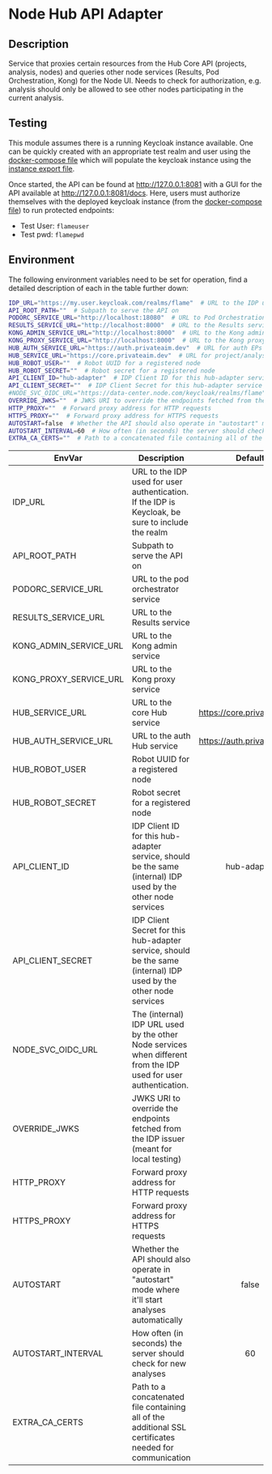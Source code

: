 # Node Hub API Adapter

## Description

Service that proxies certain resources from the Hub Core API (projects, analysis, nodes) and queries other node
services (Results, Pod Orchestration, Kong) for the Node UI. Needs to check for authorization, e.g. analysis should only
be allowed to see other nodes participating in the current analysis.

## Testing

This module assumes there is a running Keycloak instance available. One can be quickly created with an appropriate test
realm and user using the [docker-compose file](./docker/docker-compose.yml) which will populate the keycloak instance
using the [instance export file](docker/test-realm.json).

Once started, the API can be found at http://127.0.0.1:8081 with a GUI for the API available
at http://127.0.0.1:8081/docs. Here,
users must authorize themselves with the deployed keycloak instance
(from the [docker-compose file](./docker/docker-compose.yml)) to run protected endpoints:

* Test User: `flameuser`
* Test pwd: `flamepwd`

## Environment

The following environment variables need to be set for operation, find a detailed description of each in the table
further down:

```bash
IDP_URL="https://my.user.keycloak.com/realms/flame"  # URL to the IDP used for user authentication. If the IDP is Keycloak, be sure to include the realm
API_ROOT_PATH=""  # Subpath to serve the API on    
PODORC_SERVICE_URL="http://localhost:18080"  # URL to Pod Orchestration service
RESULTS_SERVICE_URL="http://localhost:8000"  # URL to the Results service
KONG_ADMIN_SERVICE_URL="http://localhost:8000"  # URL to the Kong admin service
KONG_PROXY_SERVICE_URL="http://localhost:8000"  # URL to the Kong proxy service
HUB_AUTH_SERVICE_URL="https://auth.privateaim.dev"  # URL for auth EPs for the Hub
HUB_SERVICE_URL="https://core.privateaim.dev"  # URL for project/analysis EPs for the Hub
HUB_ROBOT_USER=""  # Robot UUID for a registered node
HUB_ROBOT_SECRET=""  # Robot secret for a registered node
API_CLIENT_ID="hub-adapter"  # IDP Client ID for this hub-adapter service, this must be the client ID specified 
API_CLIENT_SECRET=""  # IDP Client Secret for this hub-adapter service
#NODE_SVC_OIDC_URL="https://data-center.node.com/keycloak/realms/flame"  # The internal IDP used by other Node microsvcs
OVERRIDE_JWKS=""  # JWKS URI to override the endpoints fetched from the IDP issuer (meant for local testing)
HTTP_PROXY=""  # Forward proxy address for HTTP requests
HTTPS_PROXY=""  # Forward proxy address for HTTPS requests
AUTOSTART=false  # Whether the API should also operate in "autostart" mode where it'll start analyses automatically
AUTOSTART_INTERVAL=60  # How often (in seconds) the server should check for new analyses
EXTRA_CA_CERTS=""  # Path to a concatenated file containing all of the additional SSL certificates needed for communication
```

| EnvVar                 | Description                                                                                                       |           Default           | Required |
|------------------------|-------------------------------------------------------------------------------------------------------------------|:---------------------------:|:--------:|
| IDP_URL                | URL to the IDP used for user authentication. If the IDP is Keycloak, be sure to include the realm                 |                             |    x     |
| API_ROOT_PATH          | Subpath to serve the API on                                                                                       |                             |          |
| PODORC_SERVICE_URL     | URL to the pod orchestrator service                                                                               |                             |    x     |
| RESULTS_SERVICE_URL    | URL to the Results service                                                                                        |                             |    x     |
| KONG_ADMIN_SERVICE_URL | URL to the Kong admin service                                                                                     |                             |    x     |
| KONG_PROXY_SERVICE_URL | URL to the Kong proxy service                                                                                     |                             |    x     |
| HUB_SERVICE_URL        | URL to the core Hub service                                                                                       | https://core.privateaim.dev |    x     |
| HUB_AUTH_SERVICE_URL   | URL to the auth Hub service                                                                                       | https://auth.privateaim.dev |    x     |
| HUB_ROBOT_USER         | Robot UUID for a registered node                                                                                  |                             |    x     |
| HUB_ROBOT_SECRET       | Robot secret for a registered node                                                                                |                             |    x     |
| API_CLIENT_ID          | IDP Client ID for this hub-adapter service, should be the same (internal) IDP used by the other node services     |         hub-adapter         |    x     |
| API_CLIENT_SECRET      | IDP Client Secret for this hub-adapter service, should be the same (internal) IDP used by the other node services |                             |    x     |
| NODE_SVC_OIDC_URL      | The (internal) IDP URL used by the other Node services when different from the IDP used for user authentication.  |                             |          |
| OVERRIDE_JWKS          | JWKS URI to override the endpoints fetched from the IDP issuer (meant for local testing)                          |                             |          |
| HTTP_PROXY             | Forward proxy address for HTTP requests                                                                           |                             |          |
| HTTPS_PROXY            | Forward proxy address for HTTPS requests                                                                          |                             |          |
| AUTOSTART              | Whether the API should also operate in "autostart" mode where it'll start analyses automatically                  |            false            |          |
| AUTOSTART_INTERVAL     | How often (in seconds) the server should check for new analyses                                                   |             60              |          |
| EXTRA_CA_CERTS         | Path to a concatenated file containing all of the additional SSL certificates needed for communication            |                             |          |
